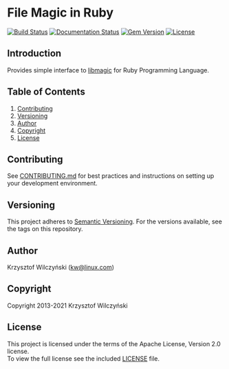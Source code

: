 # File Magic in Ruby

[![Build Status](https://travis-ci.org/kwilczynski/ruby-magic.svg)](https://travis-ci.org/kwilczynski/ruby-magic)
[![Documentation Status](https://inch-ci.org/github/kwilczynski/ruby-magic.svg)](https://inch-ci.org/github/kwilczynski/ruby-magic)
[![Gem Version](https://badge.fury.io/rb/ruby-magic.svg)](http://badge.fury.io/rb/ruby-magic)
[![License](https://img.shields.io/badge/License-Apache%202.0-blue.svg)](https://opensource.org/licenses/Apache-2.0)

## Introduction

Provides simple interface to [libmagic][1] for Ruby Programming Language.

## Table of Contents

1. [Contributing](#contributing)
2. [Versioning](#versioning)
3. [Author](#author)
4. [Copyright](#copyright)
5. [License](#license)

## Contributing

See [CONTRIBUTING.md](CONTRIBUTING.md) for best practices and instructions on
setting up your development environment.

## Versioning

This project adheres to [Semantic Versioning](http://semver.org/spec/v2.0.0.html).
For the versions available, see the tags on this repository.

## Author

Krzysztof Wilczyński (<kw@linux.com>)

## Copyright

Copyright 2013-2021 Krzysztof Wilczyński

## License

This project is licensed under the terms of the Apache License, Version 2.0 license.   
To view the full license see the included [LICENSE](LICENSE) file.

[1]: https://en.wikipedia.org/wiki/File_(command)
